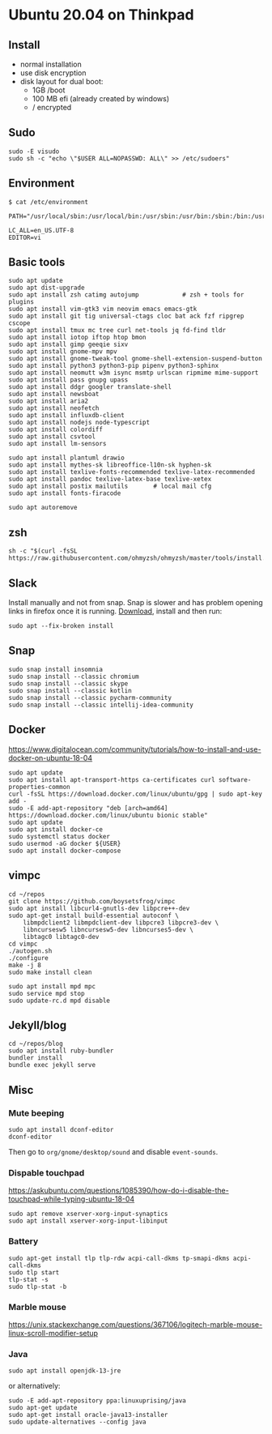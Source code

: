 # Ubuntu 20.04 on Thinkpad

## Install

* normal installation
* use disk encryption
* disk layout for dual boot:
    * 1GB /boot
    * 100 MB efi (already created by windows)
    * / encrypted

## Sudo

    sudo -E visudo
    sudo sh -c "echo \"$USER ALL=NOPASSWD: ALL\" >> /etc/sudoers"
     
## Environment

    $ cat /etc/environment

    PATH="/usr/local/sbin:/usr/local/bin:/usr/sbin:/usr/bin:/sbin:/bin:/usr/games:/usr/local/games"

    LC_ALL=en_US.UTF-8
    EDITOR=vi

## Basic tools

    sudo apt update
    sudo apt dist-upgrade
    sudo apt install zsh catimg autojump            # zsh + tools for plugins
    sudo apt install vim-gtk3 vim neovim emacs emacs-gtk
    sudo apt install git tig universal-ctags cloc bat ack fzf ripgrep cscope
    sudo apt install tmux mc tree curl net-tools jq fd-find tldr
    sudo apt install iotop iftop htop bmon
    sudo apt install gimp geeqie sixv
    sudo apt install gnome-mpv mpv
    sudo apt install gnome-tweak-tool gnome-shell-extension-suspend-button
    sudo apt install python3 python3-pip pipenv python3-sphinx
    sudo apt install neomutt w3m isync msmtp urlscan ripmime mime-support 
    sudo apt install pass gnupg upass
    sudo apt install ddgr googler translate-shell
    sudo apt install newsboat
    sudo apt install aria2
    sudo apt install neofetch 
    sudo apt install influxdb-client
    sudo apt install nodejs node-typescript
    sudo apt install colordiff
    sudo apt install csvtool
    sudo apt install lm-sensors

    sudo apt install plantuml drawio
    sudo apt install mythes-sk libreoffice-l10n-sk hyphen-sk
    sudo apt install texlive-fonts-recommended texlive-latex-recommended 
    sudo apt install pandoc texlive-latex-base texlive-xetex
    sudo apt install postix mailutils       # local mail cfg
    sudo apt install fonts-firacode
    
    sudo apt autoremove

## zsh

    sh -c "$(curl -fsSL https://raw.githubusercontent.com/ohmyzsh/ohmyzsh/master/tools/install.sh)"
    
    
## Slack 

Install manually and not from snap. Snap is slower and has problem opening links in firefox once it is running. [Download](https://slack.com/intl/en-cz/downloads/instructions/ubuntu), install and then run:

    sudo apt --fix-broken install
    

## Snap

    sudo snap install insomnia 
    sudo snap install --classic chromium
    sudo snap install --classic skype
    sudo snap install --classic kotlin
    sudo snap install --classic pycharm-community
    sudo snap install --classic intellij-idea-community


## Docker

https://www.digitalocean.com/community/tutorials/how-to-install-and-use-docker-on-ubuntu-18-04

    sudo apt update
    sudo apt install apt-transport-https ca-certificates curl software-properties-common
    curl -fsSL https://download.docker.com/linux/ubuntu/gpg | sudo apt-key add -
    sudo -E add-apt-repository "deb [arch=amd64] https://download.docker.com/linux/ubuntu bionic stable"
    sudo apt update
    sudo apt install docker-ce
    sudo systemctl status docker
    sudo usermod -aG docker ${USER}
    sudo apt install docker-compose

## vimpc

    cd ~/repos
    git clone https://github.com/boysetsfrog/vimpc
    sudo apt install libcurl4-gnutls-dev libpcre++-dev 
    sudo apt-get install build-essential autoconf \
        libmpdclient2 libmpdclient-dev libpcre3 libpcre3-dev \
        libncursesw5 libncursesw5-dev libncurses5-dev \
        libtagc0 libtagc0-dev
    cd vimpc
    ./autogen.sh
    ./configure
    make -j 8
    sudo make install clean
    
    sudo apt install mpd mpc
    sudo service mpd stop
    sudo update-rc.d mpd disable

    
## Jekyll/blog

    cd ~/repos/blog
    sudo apt install ruby-bundler
    bundler install
    bundle exec jekyll serve

    
## Misc

### Mute beeping

    sudo apt install dconf-editor
    dconf-editor
    
Then go to `org/gnome/desktop/sound` and disable `event-sounds`.


### Dispable touchpad
https://askubuntu.com/questions/1085390/how-do-i-disable-the-touchpad-while-typing-ubuntu-18-04

    sudo apt remove xserver-xorg-input-synaptics
    sudo apt install xserver-xorg-input-libinput

### Battery

    sudo apt-get install tlp tlp-rdw acpi-call-dkms tp-smapi-dkms acpi-call-dkms
    sudo tlp start
    tlp-stat -s
    sudo tlp-stat -b
    
    
### Marble mouse

https://unix.stackexchange.com/questions/367106/logitech-marble-mouse-linux-scroll-modifier-setup


### Java

    sudo apt install openjdk-13-jre

or alternatively:

    sudo -E add-apt-repository ppa:linuxuprising/java
    sudo apt-get update
    sudo apt-get install oracle-java13-installer
    sudo update-alternatives --config java
